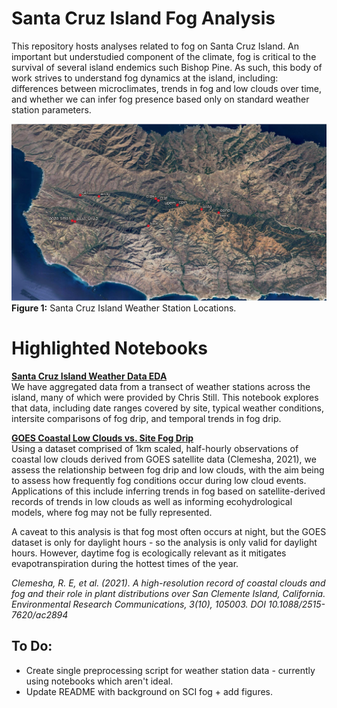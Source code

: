 # Santa Cruz Island Fog Analysis

This repository hosts analyses related to fog on Santa Cruz Island. An important but understudied component of the climate, fog is critical to the survival of several island endemics such Bishop Pine. As such, this body of work strives to understand fog dynamics at the island, including: differences between microclimates, trends in fog and low clouds over time, and whether we can infer fog presence based only on standard weather station parameters. 

![Stations](./figures/sci-stations.png)
__Figure 1:__ Santa Cruz Island Weather Station Locations. 

# Highlighted Notebooks
__[Santa Cruz Island Weather Data EDA](./notebooks/02-analyses/eda-sci-weather.ipynb)__   
We have aggregated data from a transect of weather stations across the island, many of which were provided by Chris Still. This notebook explores that data, including date ranges covered by site, typical weather conditions, intersite comparisons of fog drip, and temporal trends in fog drip. 

__[GOES Coastal Low Clouds vs. Site Fog Drip](./notebooks/02-analyses/goes-fog-drip-comparisons.ipynb)__   
Using a dataset comprised of 1km scaled, half-hourly observations of coastal low clouds derived from GOES satellite data (Clemesha, 2021), we assess the relationship between fog drip and low clouds, with the aim being to assess how frequently fog conditions occur during low cloud events. Applications of this include inferring trends in fog based on satellite-derived records of trends in low clouds as well as informing ecohydrological models, where fog may not be fully represented. 

A caveat to this analysis is that fog most often occurs at night, but the GOES dataset is only for daylight hours - so the analysis is only valid for daylight hours. However, daytime fog is ecologically relevant as it mitigates evapotranspiration during the hottest times of the year. 

_Clemesha, R. E, et al. (2021). A high-resolution record of coastal clouds and fog and their role in plant distributions over San Clemente Island, California. Environmental Research Communications, 3(10), 105003.
DOI 10.1088/2515-7620/ac2894_


## To Do: 
- Create single preprocessing script for weather station data - currently using notebooks which aren't ideal.
- Update README with background on SCI fog + add figures. 